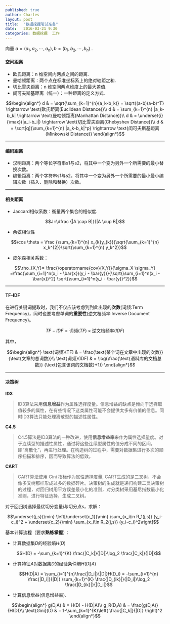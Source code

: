```yaml
---
published: true
author: Charles
layout: post
title:  "数据挖掘笔试准备"
date:   2016-03-21 9:30
categories: 数据挖掘  工作
---
```

向量 $a = (a_1,a_2,\cdots,a_n),b = (b_1,b_2,\cdots,b_n)$ .

#### 空间距离
- 欧氏距离：n 维空间内两点之间的距离.
- 曼哈顿距离：两个点在标准坐标系上的绝对轴距之和.
- 切比雪夫距离：n 维空间两点维度上的最大差值.
- 闵可夫斯基距离（统一）：一种距离的定义方式.

$$\begin{align*}
d & = \sqrt{\sum_{k=1}^{n}(a_k-b_k)} = \sqrt{(a-b)(a-b)^T} \rightarrow \text{欧氏距离(Euclidean Distance)}\\
d & = \sum_{k=1}^{n} |a_k-b_k| \rightarrow \text{曼哈顿距离(Manhattan Distance)}\\
d & = \underset{i}{\max}(|a_i-b_i|)  \rightarrow  \text{切比雪夫距离(Chebyshev Distance)}\\
d & = \sqrt[q]{\sum_{k=1}^{n} |a_k-b_k|^p}  \rightarrow  \text{闵可夫斯基距离(Minkowski Distance)}
\end{align*}$$

----------

#### 编码距离
- 汉明距离：两个等长字符串s1与s2，将其中一个变为另外一个所需要的最小替换次数。
- 编辑距离：两个字符串s1与s2，将其中一个变为另外一个所需要的最小最小编辑次数（插入、删除和替换）次数。

----------

#### 相关距离
- Jaccard相似系数：衡量两个集合的相似度.

$$J=\dfrac {|A \cap B|}{|A \cup B|}$$

- 余弦相似性

$$\cos \theta = \frac {\sum_{k=1}^{n} x_{k}y_{k}}{\sqrt{\sum_{k=1}^{n} x_k^{2}}\sqrt{\sum_{k=1}^{n} y_k^2}}$$

- 皮尔森相关系数：

$$\rho_{X,Y}= \frac{\operatorname{cov}(X,Y)}{\sigma_X \sigma_Y} =\frac{\sum_{i=1}^n(x_i - \bar{x})(y_i - \bar{y})}{\sqrt{\sum_{i=1}^n(x_i - \bar{x})^2} \sqrt{\sum_{i=1}^n(y_i - \bar{y})^2}}$$

----------

#### TF-IDF
在进行关键词提取时，我们不仅应该考虑到到此出现的**次数**(词频:Term Frequency)，同时也要考虑单词的**重要性**(逆文档频率:Inverse Document Frequency)。

$$TF-IDF = \text{词频}(TF)\times \text{逆文档频率}(IDF)$$

其中，

$$\begin{align*}
\text{词频}(TF) & = \frac{\text{某个词在文章中出现的次数}}{\text{文章的总词数}}\\
\text{词频}(IDF) & = \log(\frac{\text{语料库的文档总数}} {\text{包含该词的文档数}+1})
\end{align*}$$

----------

#### 决策树
**ID3**

> ID3算法采用**信息增益**作为属性选择度量。信息增益的缺点是倾向于选择取值较多的属性，在有些情况下这类属性可能不会提供太多有价值的信息。同时ID3算法只能处理离散型的描述性属性。

**C4.5**

> C4.5算法是ID3算法的一种改进，使用**信息增益率**来作为属性选择量度。对于连续型的描述性属性，通过将这些连续型属性的值分成不同的区间，即“离散化”，再进行处理。在构造树的过程中，需要对数据集进行多次的顺序扫描和排序，因而导致算法的低效。

**CART**

> CART算法使用 Gini 指标作为属性选择度量, CART生成的是二叉树，不会像多叉树那样形成过多的数据碎片。决策树的生成就是递归构建二叉决策树的过程，对回归树用平方误差最小化的准则，对分类树采用基尼指数最小化准则，进行特征选择，生成二叉树。

对于回归树选择最优切分变量$j$与切分点$s$，求解：

$$\underset{j,s}{\min} \left[\underset{c_1}{\min} \sum_{x_i\in R_1(j,s)} (y_i-c_i)^2 + \underset{c_2}{\min} \sum_{x_i\in R_2(j,s)} (y_i-c_i)^2\right]$$

基本计算流程（要求**熟练掌握**）：

- 计算数据集$D$的经验熵$H(D)$

  $$H(D) = -\sum_{k=1}^{K} \frac{|C_k|}{|D|}\log_2 \frac{|C_k|}{|D|}$$

- 计算特征$A$对数据集$D$的经验条件熵$H(D\|A)$

  $$H(D|A) = \sum_{i=1}^{n}\frac{|D_i|}{|D|}H(D_i) = -\sum_{i=1}^{n} \frac{|D_i|}{|D|} \sum_{k=1}^{K} \frac{|D_{ik}|}{|D_i|}\log_2 \frac{|D_{ik}|}{|D_i|}$$

- 计算信息增益(信息增益率).

$$\begin{align*}
g(D,A) & = H(D) - H(D|A)\\
g_R(D,A) & = \frac{g(D,A)}{H(D)}\\
\text{Gini}(D) & = 1-\sum_{k=1}^{K}\left( \frac{|C_k|}{|D|} \right)^2
\end{align*}$$
